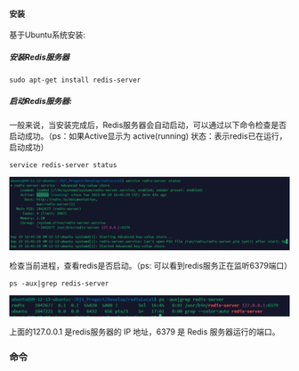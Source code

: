 



#### 安装

基于Ubuntu系统安装:

##### 安装Redis服务器

```
sudo apt-get install redis-server
```

##### 启动Redis服务器:

一般来说，当安装完成后，Redis服务器会自动启动，可以通过以下命令检查是否启动成功。（ps：如果Active显示为 active(running) 状态：表示redis已在运行，启动成功）

```
service redis-server status
```

![1695114030527](image/readme/1695114030527.png)

检查当前进程，查看redis是否启动。（ps: 可以看到redis服务正在监听6379端口）

```
ps -aux|grep redis-server
```

![1695114071584](image/readme/1695114071584.png)

上面的127.0.0.1 是redis服务器的 IP 地址，6379 是 Redis 服务器运行的端口。



### 命令
